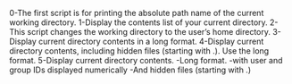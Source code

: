 0-The first script is for printing the absolute path name of the current working directory.
1-Display the contents list of your current directory.
2-This script  changes the working directory to the user’s home directory.
3-Display current directory contents in a long format.
4-Display current directory contents, including hidden files (starting with .). Use the long format.
5-Display current directory contents.
  -Long format.
  -with user and group IDs displayed numerically
  -And hidden files (starting with .)
